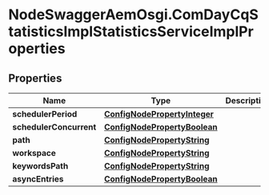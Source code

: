 # NodeSwaggerAemOsgi.ComDayCqStatisticsImplStatisticsServiceImplProperties

## Properties

Name | Type | Description | Notes
------------ | ------------- | ------------- | -------------
**schedulerPeriod** | [**ConfigNodePropertyInteger**](ConfigNodePropertyInteger.md) |  | [optional] 
**schedulerConcurrent** | [**ConfigNodePropertyBoolean**](ConfigNodePropertyBoolean.md) |  | [optional] 
**path** | [**ConfigNodePropertyString**](ConfigNodePropertyString.md) |  | [optional] 
**workspace** | [**ConfigNodePropertyString**](ConfigNodePropertyString.md) |  | [optional] 
**keywordsPath** | [**ConfigNodePropertyString**](ConfigNodePropertyString.md) |  | [optional] 
**asyncEntries** | [**ConfigNodePropertyBoolean**](ConfigNodePropertyBoolean.md) |  | [optional] 


